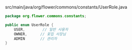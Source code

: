 <p>src/main/java/org/flower/commons/constants/UserRole.java
</p>

```java
package org.flower.commons.constants;

public enum UserRole {
    USER,        // 일반 사용자
    OWNER,      // 꽃집 사장님
    ADMIN       // 관리자
}

```